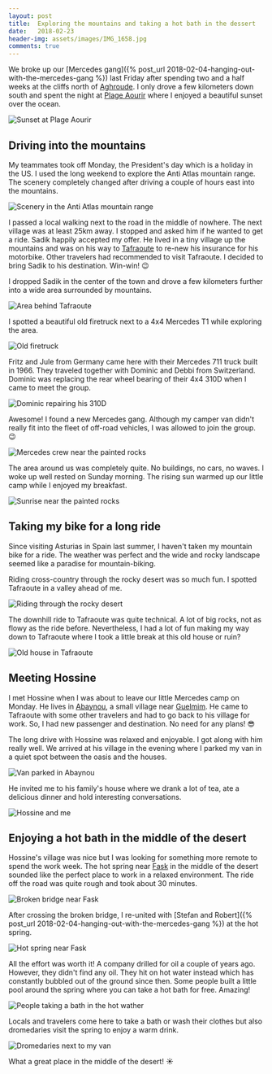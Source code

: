```yaml
---
layout: post
title:  Exploring the mountains and taking a hot bath in the dessert
date:   2018-02-23
header-img: assets/images/IMG_1658.jpg
comments: true
---
```


We broke up our [Mercedes gang]({% post_url 2018-02-04-hanging-out-with-the-mercedes-gang %}) last Friday after spending two and a half weeks at the cliffs north of [Aghroude](https://www.google.com/maps/place/Aghroude,+Morocco/). I only drove a few kilometers down south and spent the night at [Plage Aourir](https://www.google.com/maps/place/Plage+Aourir/) where I enjoyed a beautiful sunset over the ocean.

![Sunset at Plage Aourir](/assets/images/IMG_1598.jpg)

## Driving into the mountains

My teammates took off Monday, the President's day which is a holiday in the US. I used the long weekend to explore the Anti Atlas mountain range. The scenery completely changed after driving a couple of hours east into the mountains.

![Scenery in the Anti Atlas mountain range](/assets/images/IMG_1615.jpg)

I passed a local walking next to the road in the middle of nowhere. The next village was at least 25km away. I stopped and asked him if he wanted to get a ride. Sadik happily accepted my offer. He lived in a tiny village up the mountains and was on his way to [Tafraoute](https://www.google.com/maps/place/Tafraoute,+Morocco/) to re-new his insurance for his motorbike. Other travelers had recommended to visit Tafraoute. I decided to bring Sadik to his destination. Win-win! :wink:

I dropped Sadik in the center of the town and drove a few kilometers further into a wide area surrounded by mountains.

![Area behind Tafraoute](/assets/images/IMG_1622.jpg)

I spotted a beautiful old firetruck next to a 4x4 Mercedes T1 while exploring the area.

![Old firetruck](/assets/images/IMG_1623.jpg)

Fritz and Jule from Germany came here with their Mercedes 711 truck built in 1966. They traveled together with Dominic and Debbi from Switzerland. Dominic was replacing the rear wheel bearing of their 4x4 310D when I came to meet the group.

![Dominic repairing his 310D](/assets/images/IMG_1624.jpg)

Awesome! I found a new Mercedes gang. Although my camper van didn't really fit into the fleet of off-road vehicles, I was allowed to join the group. :wink:

![Mercedes crew near the painted rocks](/assets/images/IMG_1658.jpg)

The area around us was completely quite. No buildings, no cars, no waves. I woke up well rested on Sunday morning. The rising sun warmed up our little camp while I enjoyed my breakfast.

![Sunrise near the painted rocks](/assets/images/IMG_1640.jpg)

## Taking my bike for a long ride

Since visiting Asturias in Spain last summer, I haven't taken my mountain bike for a ride. The weather was perfect and the wide and rocky landscape seemed like a paradise for mountain-biking.

Riding cross-country through the rocky desert was so much fun. I spotted Tafraoute in a valley ahead of me.

![Riding through the rocky desert](/assets/images/IMG_1646.jpg)

The downhill ride to Tafraoute was quite technical. A lot of big rocks, not as flowy as the ride before. Nevertheless, I had a lot of fun making my way down to Tafraoute where I took a little break at this old house or ruin?

![Old house in Tafraoute](/assets/images/IMG_1652.jpg)

## Meeting Hossine

I met Hossine when I was about to leave our little Mercedes camp on Monday. He lives in [Abaynou](https://www.google.com/maps/place/Abaynou,+Morocco/), a small village near [Guelmim](https://www.google.com/maps/place/Guelmim+81000,+Morocco/). He came to Tafraoute with some other travelers and had to go back to his village for work. So, I had new passenger and destination. No need for any plans! :sunglasses:

The long drive with Hossine was relaxed and enjoyable. I got along with him really well. We arrived at his village in the evening where I parked my van in a quiet spot between the oasis and the houses.

![Van parked in Abaynou](/assets/images/IMG_1664.jpg)

He invited me to his family's house where we drank a lot of tea, ate a delicious dinner and hold interesting conversations.

![Hossine and me](/assets/images/IMG_1661.jpg)

## Enjoying a hot bath in the middle of the desert

Hossine's village was nice but I was looking for something more remote to spend the work week. The hot spring near [Fask](https://www.google.com/maps/place/Fask,+Morocco/) in the middle of the desert sounded like the perfect place to work in a relaxed environment. The ride off the road was quite rough and took about 30 minutes.

![Broken bridge near Fask](/assets/images/IMG_1665.jpg)

After crossing the broken bridge, I re-united with [Stefan and Robert]({% post_url 2018-02-04-hanging-out-with-the-mercedes-gang %}) at the hot spring.

![Hot spring near Fask](/assets/images/IMG_1666.jpg)

All the effort was worth it! A company drilled for oil a couple of years ago. However, they didn't find any oil. They hit on hot water instead which has constantly bubbled out of the ground since then. Some people built a little pool around the spring where you can take a hot bath for free. Amazing!

![People taking a bath in the hot wather](/assets/images/IMG_1682.jpg)

Locals and travelers come here to take a bath or wash their clothes but also dromedaries visit the spring to enjoy a warm drink.

![Dromedaries next to my van](/assets/images/IMG_1669.jpg)

What a great place in the middle of the desert! :sunny:
